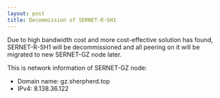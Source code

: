 ```yaml
---
layout: post
title: Decommission of SERNET-R-SH1
---
```

Due to high bandwidth cost and more cost-effective solution has found, SERNET-R-SH1 will be decommissioned and all peering on it will be migrated to new SERNET-GZ node later.

This is network information of SERNET-GZ node:
* Domain name: gz.sherpherd.top
* IPv4: 8.138.36.122